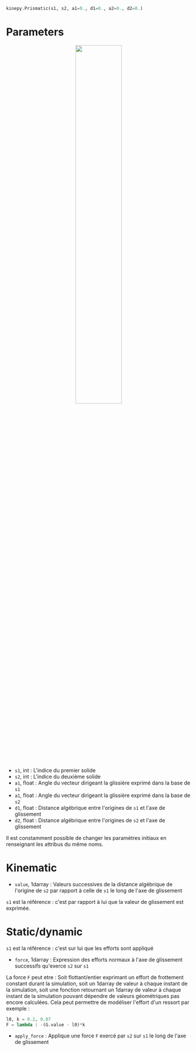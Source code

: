 ```python
kinepy.Prismatic(s1, s2, a1=0., d1=0., a2=0., d2=0.)
```

# Parameters

<p align="center" width="100%">
    <img width="50%" src="https://user-images.githubusercontent.com/93446869/171271772-efb7b502-cd72-466a-a873-c091fbf4da47.png">
</p>

- `s1`, int : L'indice du premier solide
- `s2`, int : L'indice du deuxième solide
- `a1`, float : Angle du vecteur dirigeant la glissière exprimé dans la base de `s1`
- `a1`, float : Angle du vecteur dirigeant la glissière exprimé dans la base de `s2`
- `d1`, float : Distance algébrique entre l'origines de `s1` et l'axe de glissement
- `d2`, float : Distance algébrique entre l'origines de `s2` et l'axe de glissement

Il est constamment possible de changer les paramètres initiaux en renseignant les attribus du même noms.

# Kinematic

- `value`, 1darray : Valeurs successives de la distance algébrique de l'origine de `s2` par rapport à celle de `s1` le long de l'axe de glissement

`s1` est la référence : c'est par rapport à lui que la valeur de glissement est exprimée.

# Static/dynamic

`s1` est la référence : c'est sur lui que les efforts sont appliqué

- `force`, 1darray : Expression des efforts normaux à l'axe de glissement successifs qu'exerce `s2` sur `s1`

La force `F` peut etre : Soit flottant/entier exprimant un effort de frottement constant durant la simulation, soit un 1darray de valeur à chaque instant de la simulation, soit une fonction retournant un 1darray de valeur à chaque instant de la simulation pouvant dépendre de valeurs géométriques pas encore calculées. Cela peut permettre de modéliser l'effort d'un ressort par exemple : 

```python
l0, k = 0.2, 0.07
F = lambda : -(G.value - l0)*k
```

- `apply_force` : Applique une force `F` exercé par `s2` sur `s1` le long de l'axe de glissement
